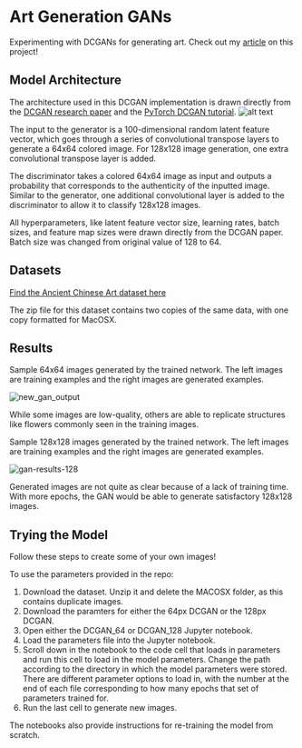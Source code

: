 # Art Generation GANs
Experimenting with DCGANs for generating art. Check out my [article](https://ayan-aji-nair.medium.com/turn-your-computer-into-an-artist-with-ai-8a58014bb5d4) on this project!

## Model Architecture
The architecture used in this DCGAN implementation is drawn directly from the [DCGAN research paper](https://arxiv.org/abs/1511.06434) and the [PyTorch DCGAN tutorial](https://pytorch.org/tutorials/beginner/dcgan_faces_tutorial.html). 
![alt text](https://pytorch.org/tutorials/_images/dcgan_generator.png)

The input to the generator is a 100-dimensional random latent feature vector, which goes through a series of convolutional transpose layers to generate a 64x64 colored image. For 128x128 image generation, one extra convolutional transpose layer is added. 

The discriminator takes a colored 64x64 image as input and outputs a probability that corresponds to the authenticity of the inputted image. Similar to the generator, one additional convolutional layer is added to the discriminator to allow it to classify 128x128 images. 

All hyperparameters, like latent feature vector size, learning rates, batch sizes, and feature map sizes were drawn directly from the DCGAN paper. Batch size was changed from original value of 128 to 64. 


## Datasets
[Find the Ancient Chinese Art dataset here](https://github.com/ychen93/Chinese-Painting-Dataset/blob/master/data.zip)

The zip file for this dataset contains two copies of the same data, with one copy formatted for MacOSX.

## Results
Sample 64x64 images generated by the trained network. The left images are training examples and the right images are generated examples. 

![new_gan_output](https://user-images.githubusercontent.com/77770114/106233347-4ee44880-61c4-11eb-817f-11933449c62b.png)

While some images are low-quality, others are able to replicate structures like flowers commonly seen in the training images. 

Sample 128x128 images generated by the trained network. The left images are training examples and the right images are generated examples.

![gan-results-128](https://user-images.githubusercontent.com/77770114/105312028-91d26a80-5b8b-11eb-8096-9bccf5fb574d.png)

Generated images are not quite as clear because of a lack of training time. With more epochs, the GAN would be able to generate satisfactory 128x128 images. 

## Trying the Model
Follow these steps to create some of your own images! 

To use the parameters provided in the repo:
1. Download the dataset. Unzip it and delete the MACOSX folder, as this contains duplicate images. 
2. Download the paramters for either the 64px DCGAN or the 128px DCGAN.
3. Open either the DCGAN_64 or DCGAN_128 Jupyter notebook.
4. Load the parameters file into the Jupyter notebook.
5. Scroll down in the notebook to the code cell that loads in parameters and run this cell to load in the model parameters. Change the path according to the directory in which the model parameters were stored. There are different parameter options to load in, with the number at the end of each file corresponding to how many epochs that set of parameters trained for.
6. Run the last cell to generate new images. 

The notebooks also provide instructions for re-training the model from scratch. 


